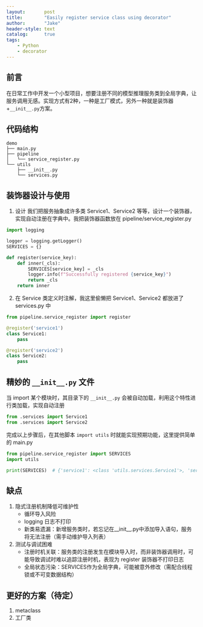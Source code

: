 ```yaml
---
layout:       post
title:        "Easily register service class using decorator"
author:       "Jake"
header-style: text
catalog:      true
tags:
    - Python
    - decorator
---
```

## 前言
在日常工作中开发一个小型项目，想要注册不同的模型推理服务类到全局字典，让服务调用无感。实现方式有2种，一种是工厂模式，另外一种就是装饰器+`__init__.py`方案。

## 代码结构
```
demo
├── main.py
├── pipeline
│   └── service_register.py
└── utils
    ├── __init__.py
    └── services.py
```

## 装饰器设计与使用
1. 设计
我们把服务抽象成许多类 Service1、Service2 等等，设计一个装饰器，实现自动注册在字典中。我把装饰器函数放在 pipeline/service_register.py
```python
import logging

logger = logging.getLogger()
SERVICES = {}

def register(service_key):
    def inner(_cls):
        SERVICES[service_key] = _cls
        logger.info(f"Successfully registered {service_key}")
        return _cls
    return inner
```

2. 在 Service 类定义时注解，我这里偷懒把 Service1、Service2 都放进了 services.py 中
```python
from pipeline.service_register import register

@register('service1')
class Service1:
    pass

@register('service2')
class Service2:
    pass
```

## 精妙的 `__init__.py` 文件
当 import 某个模块时，其目录下的 `__init__.py` 会被自动加载，利用这个特性进行类加载，实现自动注册
```python
from .services import Service1
from .services import Service2
```
完成以上步骤后，在其他脚本 `import utils` 时就能实现预期功能，这里提供简单的 main.py
```python
from pipeline.service_register import SERVICES
import utils

print(SERVICES)  # {'service1': <class 'utils.services.Service1'>, 'service2': <class 'utils.services.Service2'>}
```

## 缺点
1. ​隐式注册机制降低可维护性​
   * 循环导入风险​
   * logging 日志不打印
   * 新类易遗漏​：新增服务类时，若忘记在__init__.py中添加导入语句，服务将无法注册（需手动维护导入列表）
2. 测试与调试困难​
   * ​注册时机关联​：服务类的注册发生在模块导入时，而非装饰器调用时，可能导致调试时难以追踪注册时机，表现为 register 装饰器不打印日志
   * ​全局状态污染​：SERVICES作为全局字典，可能被意外修改（需配合线程锁或不可变数据结构）

## 更好的方案（待定）
1. metaclass
2. 工厂类
